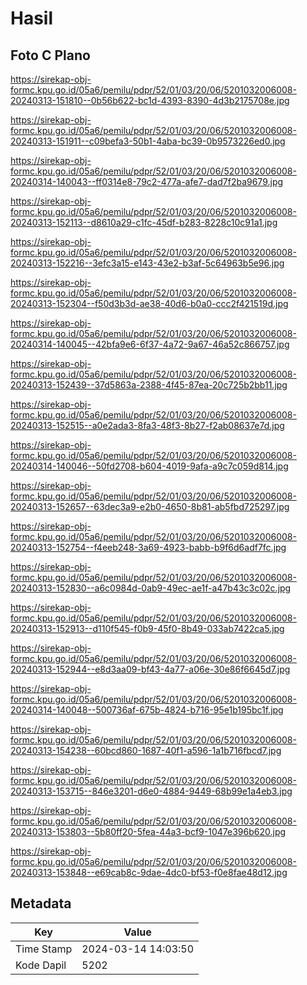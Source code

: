 # Hasil

## Foto C Plano

https://sirekap-obj-formc.kpu.go.id/05a6/pemilu/pdpr/52/01/03/20/06/5201032006008-20240313-151810--0b56b622-bc1d-4393-8390-4d3b2175708e.jpg

https://sirekap-obj-formc.kpu.go.id/05a6/pemilu/pdpr/52/01/03/20/06/5201032006008-20240313-151911--c09befa3-50b1-4aba-bc39-0b9573226ed0.jpg

https://sirekap-obj-formc.kpu.go.id/05a6/pemilu/pdpr/52/01/03/20/06/5201032006008-20240314-140043--ff0314e8-79c2-477a-afe7-dad7f2ba9679.jpg

https://sirekap-obj-formc.kpu.go.id/05a6/pemilu/pdpr/52/01/03/20/06/5201032006008-20240313-152113--d8610a29-c1fc-45df-b283-8228c10c91a1.jpg

https://sirekap-obj-formc.kpu.go.id/05a6/pemilu/pdpr/52/01/03/20/06/5201032006008-20240313-152216--3efc3a15-e143-43e2-b3af-5c64963b5e96.jpg

https://sirekap-obj-formc.kpu.go.id/05a6/pemilu/pdpr/52/01/03/20/06/5201032006008-20240313-152304--f50d3b3d-ae38-40d6-b0a0-ccc2f421519d.jpg

https://sirekap-obj-formc.kpu.go.id/05a6/pemilu/pdpr/52/01/03/20/06/5201032006008-20240314-140045--42bfa9e6-6f37-4a72-9a67-46a52c866757.jpg

https://sirekap-obj-formc.kpu.go.id/05a6/pemilu/pdpr/52/01/03/20/06/5201032006008-20240313-152439--37d5863a-2388-4f45-87ea-20c725b2bb11.jpg

https://sirekap-obj-formc.kpu.go.id/05a6/pemilu/pdpr/52/01/03/20/06/5201032006008-20240313-152515--a0e2ada3-8fa3-48f3-8b27-f2ab08637e7d.jpg

https://sirekap-obj-formc.kpu.go.id/05a6/pemilu/pdpr/52/01/03/20/06/5201032006008-20240314-140046--50fd2708-b604-4019-9afa-a9c7c059d814.jpg

https://sirekap-obj-formc.kpu.go.id/05a6/pemilu/pdpr/52/01/03/20/06/5201032006008-20240313-152657--63dec3a9-e2b0-4650-8b81-ab5fbd725297.jpg

https://sirekap-obj-formc.kpu.go.id/05a6/pemilu/pdpr/52/01/03/20/06/5201032006008-20240313-152754--f4eeb248-3a69-4923-babb-b9f6d6adf7fc.jpg

https://sirekap-obj-formc.kpu.go.id/05a6/pemilu/pdpr/52/01/03/20/06/5201032006008-20240313-152830--a6c0984d-0ab9-49ec-ae1f-a47b43c3c02c.jpg

https://sirekap-obj-formc.kpu.go.id/05a6/pemilu/pdpr/52/01/03/20/06/5201032006008-20240313-152913--d110f545-f0b9-45f0-8b49-033ab7422ca5.jpg

https://sirekap-obj-formc.kpu.go.id/05a6/pemilu/pdpr/52/01/03/20/06/5201032006008-20240313-152944--e8d3aa09-bf43-4a77-a06e-30e86f6645d7.jpg

https://sirekap-obj-formc.kpu.go.id/05a6/pemilu/pdpr/52/01/03/20/06/5201032006008-20240314-140048--500736af-675b-4824-b716-95e1b195bc1f.jpg

https://sirekap-obj-formc.kpu.go.id/05a6/pemilu/pdpr/52/01/03/20/06/5201032006008-20240313-154238--60bcd860-1687-40f1-a596-1a1b716fbcd7.jpg

https://sirekap-obj-formc.kpu.go.id/05a6/pemilu/pdpr/52/01/03/20/06/5201032006008-20240313-153715--846e3201-d6e0-4884-9449-68b99e1a4eb3.jpg

https://sirekap-obj-formc.kpu.go.id/05a6/pemilu/pdpr/52/01/03/20/06/5201032006008-20240313-153803--5b80ff20-5fea-44a3-bcf9-1047e396b620.jpg

https://sirekap-obj-formc.kpu.go.id/05a6/pemilu/pdpr/52/01/03/20/06/5201032006008-20240313-153848--e69cab8c-9dae-4dc0-bf53-f0e8fae48d12.jpg


## Metadata

| Key        | Value               |
| ---------- | ------------------- |
| Time Stamp | 2024-03-14 14:03:50 |
| Kode Dapil | 5202                |



